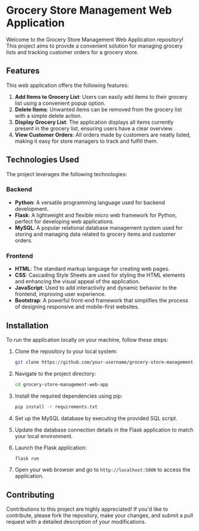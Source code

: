 # Grocery Store Management Web Application

Welcome to the Grocery Store Management Web Application repository! This project aims to provide a convenient solution for managing grocery lists and tracking customer orders for a grocery store.

## Features

This web application offers the following features:

1. **Add Items to Grocery List**: Users can easily add items to their grocery list using a convenient popup option.
2. **Delete Items**: Unwanted items can be removed from the grocery list with a simple delete action.
3. **Display Grocery List**: The application displays all items currently present in the grocery list, ensuring users have a clear overview.
4. **View Customer Orders**: All orders made by customers are neatly listed, making it easy for store managers to track and fulfill them.

## Technologies Used

The project leverages the following technologies:

### Backend

- **Python**: A versatile programming language used for backend development.
- **Flask**: A lightweight and flexible micro web framework for Python, perfect for developing web applications.
- **MySQL**: A popular relational database management system used for storing and managing data related to grocery items and customer orders.

### Frontend

- **HTML**: The standard markup language for creating web pages.
- **CSS**: Cascading Style Sheets are used for styling the HTML elements and enhancing the visual appeal of the application.
- **JavaScript**: Used to add interactivity and dynamic behavior to the frontend, improving user experience.
- **Bootstrap**: A powerful front-end framework that simplifies the process of designing responsive and mobile-first websites.

## Installation

To run the application locally on your machine, follow these steps:

1. Clone the repository to your local system:

   ```bash
   git clone https://github.com/your-username/grocery-store-management-web-app.git
   ```

2. Navigate to the project directory:

   ```bash
   cd grocery-store-management-web-app
   ```

3. Install the required dependencies using pip:

   ```bash
   pip install -r requirements.txt
   ```

4. Set up the MySQL database by executing the provided SQL script.

5. Update the database connection details in the Flask application to match your local environment.

6. Launch the Flask application:

   ```bash
   flask run
   ```

7. Open your web browser and go to `http://localhost:5000` to access the application.

## Contributing

Contributions to this project are highly appreciated! If you'd like to contribute, please fork the repository, make your changes, and submit a pull request with a detailed description of your modifications.

